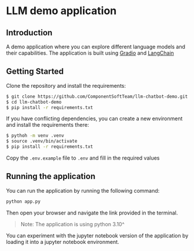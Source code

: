 # LLM demo application

## Introduction

A demo application where you can explore different language models and their capabilities. The application is built using [Gradio](https://www.gradio.app/) and [LangChain](https://langchain.com/)

## Getting Started

Clone the repository and install the requirements:
```bash
$ git clone https://github.com/ComponentSoftTeam/llm-chatbot-demo.git
$ cd llm-chatbot-demo
$ pip install -r requirements.txt
```

If you have conflicting dependencies, you can create a new environment and install the requirements there:
```bash
$ pythoh -m venv .venv
$ source .venv/bin/activate
$ pip install -r requirements.txt
```

Copy the `.env.example` file to `.env` and fill in the required values


## Running the application

You can run the application by running the following command:
```bash
python app.py
```

Then open your browser and navigate the link provided in the terminal.

> Note: The application is using python 3.10^

You can experiment with the jupyter notebook version of the application by loading it into a jupyter notebook environment.
